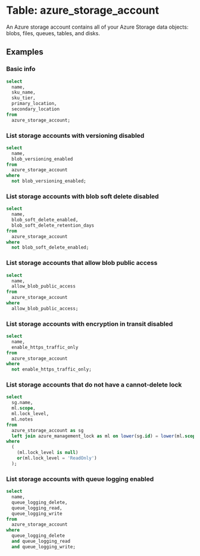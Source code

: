# Table: azure_storage_account

An Azure storage account contains all of your Azure Storage data objects: blobs, files, queues, tables, and disks.

## Examples

### Basic info

```sql
select
  name,
  sku_name,
  sku_tier,
  primary_location,
  secondary_location
from
  azure_storage_account;
```


### List storage accounts with versioning disabled

```sql
select
  name,
  blob_versioning_enabled
from
  azure_storage_account
where
  not blob_versioning_enabled;
```


### List storage accounts with blob soft delete disabled

```sql
select
  name,
  blob_soft_delete_enabled,
  blob_soft_delete_retention_days
from
  azure_storage_account
where
  not blob_soft_delete_enabled;
```


### List storage accounts that allow blob public access

```sql
select
  name,
  allow_blob_public_access
from
  azure_storage_account
where
  allow_blob_public_access;
```


### List storage accounts with encryption in transit disabled

```sql
select
  name,
  enable_https_traffic_only
from
  azure_storage_account
where
  not enable_https_traffic_only;
```


### List storage accounts that do not have a cannot-delete lock

```sql
select
  sg.name,
  ml.scope,
  ml.lock_level,
  ml.notes
from
  azure_storage_account as sg
  left join azure_management_lock as ml on lower(sg.id) = lower(ml.scope)
where
  (
    (ml.lock_level is null)
    or(ml.lock_level = 'ReadOnly')
  );
```


### List storage accounts with queue logging enabled

```sql
select
  name,
  queue_logging_delete,
  queue_logging_read,
  queue_logging_write
from
  azure_storage_account
where
  queue_logging_delete
  and queue_logging_read
  and queue_logging_write;
```
